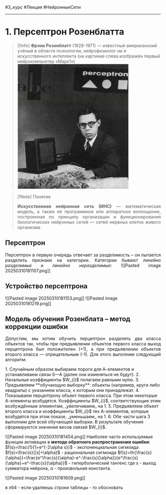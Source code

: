 #3_курс #Лекция #НейронныеСети 

---
# 1. Персептрон Розенблатта

>[!Info] **Фрэнк Розенблатт** (1928-1971) — известный американский учёный в области психологии, нейрофизиолог ии и искусственного интеллекта (на картинке слева изображён первый нейрокомпьютер «Марк1»)
>![|center](Pasted%20image%2020250310181432.png)

>[!Note] Понятие
><p align="justify"><b>Искусственная нейронная сеть (ИНС)</b> — математическая модель, а также её программное или аппаратное воплощение, построенная по принципу организации и функционирования биологических нейронных сетей — сетей нервных клеток живого организма.</p>

## Персептрон

<p align="justify">Персептрон в первую очередь отвечает за разделимость – он пытается разделить признаки на категории. Категории бывают <i>линейно разделимые</i> и <i>линейно неразделимые</i>:</b>
![[Pasted image 20250310181107.png]]

## Устройство персептрона

![[Pasted image 20250310181153.png]]
![[Pasted image 20250310181219.png]]

## Модель обучения Розенблата – метод коррекции ошибки
<p align="justify">Допустим, мы хотим обучить перцептрон разделять два класса объектов так, чтобы при предъявлении объектов первого класса выход перцептрона был положителен (+1), а при предъявлении объектов второго класса — отрицательным (-1). Для этого выполним следующий алгоритм:</p>
1. Случайным образом выбираем пороги для А-элементов и устанавливаем связи S—А (далее они изменяться не будут).
2. Начальные коэффициенты $W_{i}$ полагаем равными нулю.
3. Предъявляем **обучающую выборку**: объекты (например, круги либо квадраты) с указанием класса, к которым они принадлежат.
4. Показываем перцептрону объект первого класса. При этом некоторые А-элементы возбудятся. Коэффициенты $W_{i}$, соответствующие этим возбуждённым элементам, _увеличиваем_ на 1.
5. Предъявляем объект второго класса и коэффициенты $W_{i}$ тех А-элементов, которые возбудятся при этом показе, _уменьшаем_ на 1.
6. Обе части шага З выполним для всей обучающей выборки. В результате обучения сформируются значения весов связей $W_{i}$.

![[Pasted image 20250310181454.png]]
Наиболее часто используемые функции активации в **методе обратного распространения ошибки**:
$f(s)=\frac{1}{1+e^{-2\alpha s}}$ - экспоненциальная сигмоида
$f(s)=\frac{s}{|s|+\alpha}$ - рациональная сигмоида
$f(s)=th{\frac{s}{\alpha}}=\frac{e^\frac{s}{\alpha}-e^-\frac{s}{\alpha}}{e^\frac{s}{\alpha}+e^-\frac{s}{\alpha}}$ - гиперболический тангенс
где $s$ - выход сумматора нейрона, $\alpha$ - произвольная константа.

![[Pasted image 20250310181609.png]]

в лб4 - если удаляешь строки таблицы - то обосновать